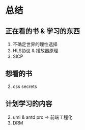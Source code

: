 # 总结

## 正在看的书 & 学习的东西

1. 不确定世界的理性选择
2. HLS协议 & 播放器原理
3. SICP

## 想看的书

2. css secrets

## 计划学习的内容

2. umi & antd pro => 前端工程化
3. DRM
